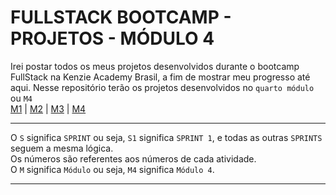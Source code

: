 # FULLSTACK BOOTCAMP - PROJETOS - MÓDULO 4
Irei postar todos os meus projetos desenvolvidos durante o bootcamp FullStack na Kenzie Academy Brasil, a fim de mostrar meu progresso até aqui. Nesse repositório terão os projetos desenvolvidos no `quarto módulo` ou `M4`<br />
[M1](https://github.com/mariaclaratabosa/M1-PROJETOS) | [M2](https://github.com/mariaclaratabosa/M2-PROJETOS) | [M3](https://github.com/mariaclaratabosa/M3-PROJETOS) | [M4](https://github.com/mariaclaratabosa/M4-PROJETOS)
<hr />

O `S` significa `SPRINT` ou seja, `S1` significa `SPRINT 1`, e todas as outras `SPRINTS` seguem a mesma lógica.<br />
Os números são referentes aos números de cada atividade.<br />
O `M` significa `Módulo` ou seja, `M4` significa `Módulo 4`.
<hr />


